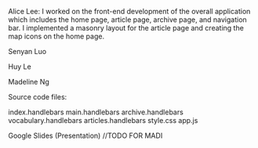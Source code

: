 Alice Lee: I worked on the front-end development of the overall application which includes the home page, 
article page, archive page, and navigation bar. I implemented a masonry layout for the article page 
and creating the map icons on the home page. 

Senyan Luo

Huy Le

Madeline Ng

Source code files: 

index.handlebars
main.handlebars 
archive.handlebars
vocabulary.handlebars
articles.handlebars
style.css
app.js

Google Slides (Presentation) 
//TODO FOR MADI
